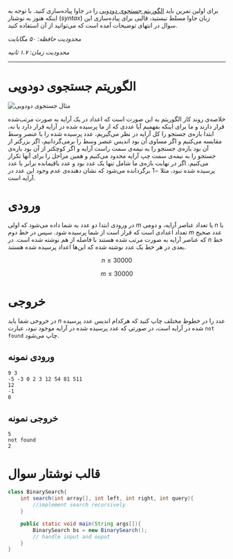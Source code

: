 برای اولین تمرین باید [الگوریتم جستجوی دودویی](https://en.wikipedia.org/wiki/Binary_search_algorithm) را در جاوا پیاده‌سازی کنید. با توجه به اینکه هنوز به نوشتار (*syntax*) زبان جاوا مسلط نیستید، قالبی برای پیاده‌سازی این سوال در انتهای توضیحات آمده است که می‌توانید از آن استفاده کنید.

*محدودیت حافظه: ۵۰ مگابایت*

*محدودیت زمان: ۱.۷ ثانیه*

----------
# الگوریتم جستجوی دودویی
![مثال جستجوی دودویی](https://upload.wikimedia.org/wikipedia/commons/thumb/8/83/Binary_Search_Depiction.svg/1920px-Binary_Search_Depiction.svg.png)

خلاصه‌ی روند کار الگوریتم به این صورت است که اعداد در یک آرایه به صورت مرتب‌شده قرار دارند و ما برای اینکه بفهمیم آیا عددی که از ما پرسیده شده در آرایه قرار دارد یا نه، ابتدا بازه‌ی جستجو را کل آرایه در نظر می‌گیریم، عدد پرسیده شده را با عنصر وسط مقایسه می‌کنیم و اگر مساوی آن بود اندیس عنصر وسط را برمی‌گردانیم، اگر بزرگتر از آن بود بازه‌ی جستجو را به نیمه‌ی سمت راست آرایه و اگر کوچکتر از آن بود بازه‌ی جستجو را به نیمه‌ی سمت چپ آرایه محدود می‌کنیم و همین مراحل را برای آنها تکرار می‌کنیم. اگر در نهایت بازه‌ی ما شامل تنها یک عدد بود و عدد باقیمانده برابر با عدد پرسیده شده نبود، مثلا $-1$ برگردانده می‌شود که نشان دهنده‌ی عدم وجود این عدد در آرایه است.

# ورودی
در ورودی ابتدا دو عدد به شما داده می‌شود که اولی $m$ یا تعداد عناصر آرایه، و دومی $n$ یا تعداد اعدادی است که قرار است از شما پرسیده شود. سپس در خط دوم $m$ عدد صحیح که عناصر آرایه به صورت مرتب‌ شده هستند با فاصله از هم نوشته شده است. در $n$ خط بعدی در هر خط یک عدد نوشته شده که این‌ها اعداد پرسیده شده هستند.

$$
n \le 30000
$$

$$
m \le 30000
$$


# خروجی
در خروجی شما باید $n$ عدد را در خطوط مختلف چاپ کنید که هرکدام اندیس عدد پرسیده شده در آرایه است، در صورتی که عدد پرسیده شده در آرایه موجود نبود، عبارت `not found` چاپ می‌شود.

## ورودی نمونه

```
9 3
-5 -3 0 2 3 12 54 81 511
12
-1
0
```

## خروجی نمونه
```
5
not found
2
```

# قالب نوشتار سوال
```java
class BinarySearch{
	int search(int array[], int left, int right, int query){
		//implement search recursively
	}

	public static void main(String args[]){
		BinarySearch bs = new BinarySearch();
		// handle input and ouput
	}
}
```
